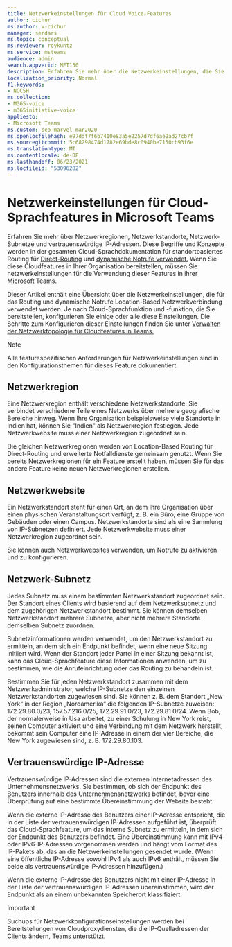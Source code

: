```yaml
---
title: Netzwerkeinstellungen für Cloud Voice-Features
author: cichur
ms.author: v-cichur
manager: serdars
ms.topic: conceptual
ms.reviewer: roykuntz
ms.service: msteams
audience: admin
search.appverid: MET150
description: Erfahren Sie mehr über die Netzwerkeinstellungen, die Sie für das Routing Location-Based Direct-Routing und erweiterte Notfalldienste konfigurieren müssen.
localization_priority: Normal
f1.keywords:
- NOCSH
ms.collection:
- M365-voice
- m365initiative-voice
appliesto:
- Microsoft Teams
ms.custom: seo-marvel-mar2020
ms.openlocfilehash: e97ddf7f6b7410e83a5e2257d7df6ae2ad27cb7f
ms.sourcegitcommit: 5c68298474d1782e69bde8c0940be7150cb93f6e
ms.translationtype: MT
ms.contentlocale: de-DE
ms.lasthandoff: 06/23/2021
ms.locfileid: "53096282"
---
```

# <a name="network-settings-for-cloud-voice-features-in-microsoft-teams"></a>Netzwerkeinstellungen für Cloud-Sprachfeatures in Microsoft Teams

Erfahren Sie mehr über Netzwerkregionen, Netzwerkstandorte, Netzwerk-Subnetze und vertrauenswürdige IP-Adressen. Diese Begriffe und Konzepte werden in der gesamten Cloud-Sprachdokumentation für standortbasiertes Routing für [Direct-Routing](location-based-routing-plan.md) und [dynamische Notrufe verwendet.](configure-dynamic-emergency-calling.md) Wenn Sie diese Cloudfeatures in Ihrer Organisation bereitstellen, müssen Sie netzwerkeinstellungen für die Verwendung dieser Features in ihrer Microsoft Teams.

Dieser Artikel enthält eine Übersicht über die Netzwerkeinstellungen, die für das Routing und dynamische Notrufe Location-Based Netzwerkverbindung verwendet werden. Je nach Cloud-Sprachfunktion und -funktion, die Sie bereitstellen, konfigurieren Sie einige oder alle diese Einstellungen. Die Schritte zum Konfigurieren dieser Einstellungen finden Sie unter [Verwalten der Netzwerktopologie für Cloudfeatures in Teams.](manage-your-network-topology.md)

> [!NOTE]
> Alle featurespezifischen Anforderungen für Netzwerkeinstellungen sind in den Konfigurationsthemen für dieses Feature dokumentiert.

## <a name="network-region"></a>Netzwerkregion

Eine Netzwerkregion enthält verschiedene Netzwerkstandorte. Sie verbindet verschiedene Teile eines Netzwerks über mehrere geografische Bereiche hinweg. Wenn Ihre Organisation beispielsweise viele Standorte in Indien hat, können Sie "Indien" als Netzwerkregion festlegen. Jede Netzwerkwebsite muss einer Netzwerkregion zugeordnet sein.

Die gleichen Netzwerkregionen werden von Location-Based Routing für Direct-Routing und erweiterte Notfalldienste gemeinsam genutzt. Wenn Sie bereits Netzwerkregionen für ein Feature erstellt haben, müssen Sie für das andere Feature keine neuen Netzwerkregionen erstellen.

## <a name="network-site"></a>Netzwerkwebsite

Ein Netzwerkstandort steht für einen Ort, an dem Ihre Organisation über einen physischen Veranstaltungsort verfügt, z. B. ein Büro, eine Gruppe von Gebäuden oder einen Campus. Netzwerkstandorte sind als eine Sammlung von IP-Subnetzen definiert. Jede Netzwerkwebsite muss einer Netzwerkregion zugeordnet sein.

Sie können auch Netzwerkwebsites verwenden, um Notrufe zu aktivieren und zu konfigurieren.

## <a name="network-subnet"></a>Netzwerk-Subnetz

Jedes Subnetz muss einem bestimmten Netzwerkstandort zugeordnet sein. Der Standort eines Clients wird basierend auf dem Netzwerksubnetz und dem zugehörigen Netzwerkstandort bestimmt. Sie können demselben Netzwerkstandort mehrere Subnetze, aber nicht mehrere Standorte demselben Subnetz zuordnen.

Subnetzinformationen werden verwendet, um den Netzwerkstandort zu ermitteln, an dem sich ein Endpunkt befindet, wenn eine neue Sitzung initiiert wird. Wenn der Standort jeder Partei in einer Sitzung bekannt ist, kann das Cloud-Sprachfeature diese Informationen anwenden, um zu bestimmen, wie die Anrufeinrichtung oder das Routing zu behandeln ist.

Bestimmen Sie für jeden Netzwerkstandort zusammen mit dem Netzwerkadministrator, welche IP-Subnetze den einzelnen Netzwerkstandorten zugewiesen sind. Sie können z. B. dem Standort „New York“ in der Region „Nordamerika“ die folgenden IP-Subnetze zuweisen: 172.29.80.0/23, 157.57.216.0/25, 172.29.91.0/23, 172.29.81.0/24. Wenn Bob, der normalerweise in Usa arbeitet, zu einer Schulung in New York reist, seinen Computer aktiviert und eine Verbindung mit dem Netzwerk herstellt, bekommt sein Computer eine IP-Adresse in einem der vier Bereiche, die New York zugewiesen sind, z. B. 172.29.80.103.

## <a name="trusted-ip-address"></a>Vertrauenswürdige IP-Adresse

Vertrauenswürdige IP-Adressen sind die externen Internetadressen des Unternehmensnetzwerks. Sie bestimmen, ob sich der Endpunkt des Benutzers innerhalb des Unternehmensnetzwerks befindet, bevor eine Überprüfung auf eine bestimmte Übereinstimmung der Website besteht.

Wenn die externe IP-Adresse des Benutzers einer IP-Adresse entspricht, die in der Liste der vertrauenswürdigen IP-Adressen aufgeführt ist, überprüft das Cloud-Sprachfeature, um das interne Subnetz zu ermitteln, in dem sich der Endpunkt des Benutzers befindet. Eine Übereinstimmung kann mit IPv4- oder IPv6-IP-Adressen vorgenommen werden und hängt vom Format des IP-Pakets ab, das an die Netzwerkeinstellungen gesendet wurde. (Wenn eine öffentliche IP-Adresse sowohl IPv4 als auch IPv6 enthält, müssen Sie beide als vertrauenswürdige IP-Adressen hinzufügen.)

Wenn die externe IP-Adresse des Benutzers nicht mit einer IP-Adresse in der Liste der vertrauenswürdigen IP-Adressen übereinstimmen, wird der Endpunkt als an einem unbekannten Speicherort klassifiziert.

> [!Important]
> Suchups für Netzwerkkonfigurationseinstellungen werden bei Bereitstellungen von Cloudproxydiensten, die die IP-Quelladressen der Clients ändern, Teams unterstützt.
